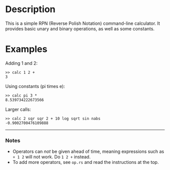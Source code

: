 # Description

This is a simple RPN (Reverse Polish Notation) command-line calculator.
It provides basic unary and binary operations, as well as some constants.

# Examples

Adding 1 and 2:
```
>> calc 1 2 +
3
```

Using constants (pi times e):
```
>> calc pi 3 *
8.539734222673566
```
Larger calls:
```
>> calc 2 sqr sqr 2 + 10 log sqrt sin nabs
-0.9002700476109888
```

---

### Notes

- Operators can *not* be given ahead of time, meaning expressions such as `+ 1 2` will not work. Do `1 2 +` instead.
- To add more operators, see `op.rs` and read the instructions at the top.